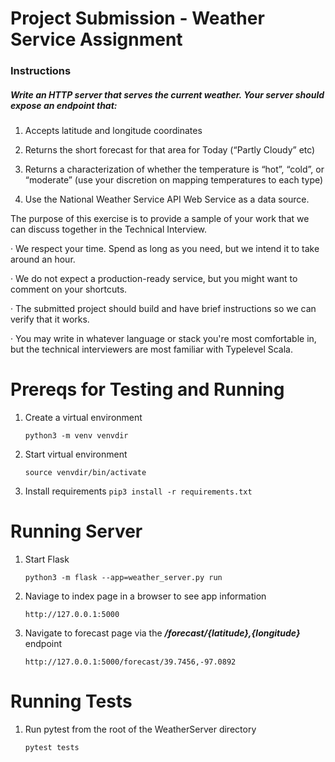 # Project Submission - Weather Service Assignment

### Instructions

##### Write an HTTP server that serves the current weather. Your server should expose an endpoint that:

1.    Accepts latitude and longitude coordinates

2.    Returns the short forecast for that area for Today (“Partly Cloudy” etc)

3.    Returns a characterization of whether the temperature is “hot”, “cold”, or “moderate” (use your discretion on mapping temperatures to each type)

4.    Use the National Weather Service API Web Service as a data source. 

The purpose of this exercise is to provide a sample of your work that we can discuss together in the Technical Interview.

·  We respect your time. Spend as long as you need, but we intend it to take around an hour.

·  We do not expect a production-ready service, but you might want to comment on your shortcuts.

·  The submitted project should build and have brief instructions so we can verify that it works.

·  You may write in whatever language or stack you're most comfortable in, but the technical interviewers are most familiar with Typelevel Scala.


# Prereqs for Testing and Running

1. Create a virtual environment 

    `python3 -m venv venvdir`

1. Start virtual environment

    `source venvdir/bin/activate`

3. Install requirements
    `pip3 install -r requirements.txt`


# Running Server

1. Start Flask
    
    `python3 -m flask --app=weather_server.py run`

2. Naviage to index page in a browser to see app information

    `http://127.0.0.1:5000`

3. Navigate to forecast page via the ***/forecast/{latitude},{longitude}*** endpoint

    `http://127.0.0.1:5000/forecast/39.7456,-97.0892`

# Running Tests

1. Run pytest from the root of the WeatherServer directory

    `pytest tests`


